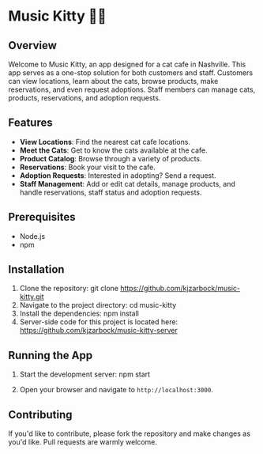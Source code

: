 # Music Kitty 🎵🐱

## Overview

Welcome to Music Kitty, an app designed for a cat cafe in Nashville. This app serves as a one-stop solution for both customers and staff. Customers can view locations, learn about the cats, browse products, make reservations, and even request adoptions. Staff members can manage cats, products, reservations, and adoption requests.  

## Features

- **View Locations**: Find the nearest cat cafe locations.
- **Meet the Cats**: Get to know the cats available at the cafe.
- **Product Catalog**: Browse through a variety of products.
- **Reservations**: Book your visit to the cafe.
- **Adoption Requests**: Interested in adopting? Send a request.
- **Staff Management**: Add or edit cat details, manage products, and handle reservations, staff status and adoption requests.

## Prerequisites

- Node.js
- npm

## Installation

1. Clone the repository: git clone https://github.com/kjzarbock/music-kitty.git
2. Navigate to the project directory: cd music-kitty
3. Install the dependencies: npm install
4. Server-side code for this project is located here: https://github.com/kjzarbock/music-kitty-server


## Running the App

1. Start the development server: npm start

2. Open your browser and navigate to `http://localhost:3000`.

## Contributing

If you'd like to contribute, please fork the repository and make changes as you'd like. Pull requests are warmly welcome.






